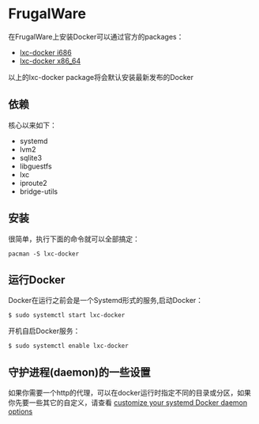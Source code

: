 # FrugalWare

在FrugalWare上安装Docker可以通过官方的packages：
- [lxc-docker i686](http://www.frugalware.org/packages/200141)
- [lxc-docker x86_64](http://www.frugalware.org/packages/200130)

以上的lxc-docker package将会默认安装最新发布的Docker

## 依赖
核心以来如下：

- systemd
- lvm2
- sqlite3
- libguestfs
- lxc
- iproute2
- bridge-utils

## 安装
很简单，执行下面的命令就可以全部搞定：
```
pacman -S lxc-docker
```

## 运行Docker

Docker在运行之前会是一个Systemd形式的服务,启动Docker：
```
$ sudo systemctl start lxc-docker
```

开机自启Docker服务：
```
$ sudo systemctl enable lxc-docker
```

## 守护进程(daemon)的一些设置

如果你需要一个http的代理，可以在docker运行时指定不同的目录或分区，如果你先要一些其它的自定义，请查看 [customize your systemd Docker daemon options](https://docs.docker.com/articles/systemd/)